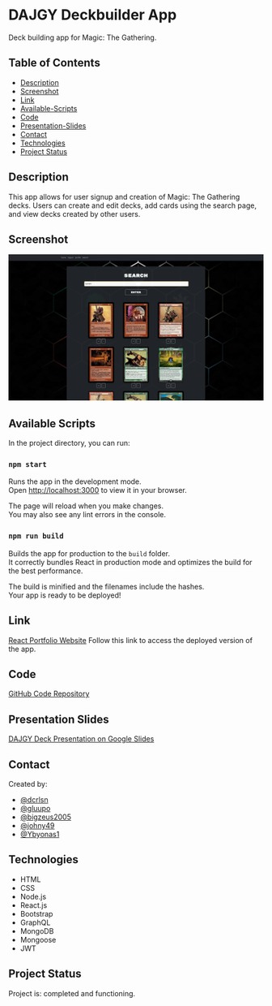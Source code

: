# DAJGY Deckbuilder App
Deck building app for Magic: The Gathering.

## Table of Contents
* [Description](#description)
* [Screenshot](#screenshot)
* [Link](#link)
* [Available-Scripts](#available-scripts)
* [Code](#code)
* [Presentation-Slides](#presentation-slides)
* [Contact](#contact)
* [Technologies](#technologies)
* [Project Status](#project-status)

## Description 
This app allows for user signup and creation of Magic: The Gathering decks. Users can create and edit decks, add cards using the search page, and view decks created by other users.

## Screenshot
![Screenshot of deckbuilder webpage](./assets/readme-screenshot.png)

## Available Scripts
In the project directory, you can run:

### `npm start`

Runs the app in the development mode.\
Open [http://localhost:3000](http://localhost:3000) to view it in your browser.

The page will reload when you make changes.\
You may also see any lint errors in the console.

### `npm run build`

Builds the app for production to the `build` folder.\
It correctly bundles React in production mode and optimizes the build for the best performance.

The build is minified and the filenames include the hashes.\
Your app is ready to be deployed!


## Link
[React Portfolio Website](https://tranquil-falls-52143.herokuapp.com/)
Follow this link to access the deployed version of the app.

## Code
[GitHub Code Repository](https://github.com/gluupo/dajgy-deckbuilder)


## Presentation Slides
[DAJGY Deck Presentation on Google Slides](https://docs.google.com/presentation/d/1Z1-n2RBuzl_47rU9D5wJ_HXdbPc6nS_eEpuvNQ795cs/edit?usp=sharing)


## Contact 
Created by:
* [@dcrlsn](https://github.com/dcrlsn)
* [@gluupo](https://github.com/gluupo)
* [@bigzeus2005](https://github.com/bigzeus2005)
* [@johny49](https://github.com/Johny49/)
* [@Ybyonas1](https://github.com/Ybyonas1)



## Technologies
- HTML
- CSS
- Node.js
- React.js
- Bootstrap
- GraphQL
- MongoDB
- Mongoose
- JWT


## Project Status
Project is: completed and functioning.

